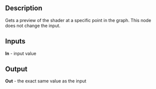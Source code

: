 ## Description
Gets a preview of the shader at a specific point in the graph. This node does not change the input.

## Inputs
**In** - input value

## Output
**Out** - the exact same value as the input